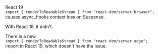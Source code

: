 React 19<br>
`import { renderToReadableStream } from "react-dom/server.browser";`<br>
causes async_hooks context loss on Suspense.

With React 18, it didn't.

There is a new<br>
`import { renderToReadableStream } from "react-dom/server.edge";`<br>
import in React 19, which doesn't have the issue.